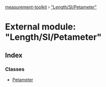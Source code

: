 [measurement-toolkit](../README.md) › ["Length/SI/Petameter"](_length_si_petameter_.md)

# External module: "Length/SI/Petameter"

## Index

### Classes

* [Petameter](../classes/_length_si_petameter_.petameter.md)
